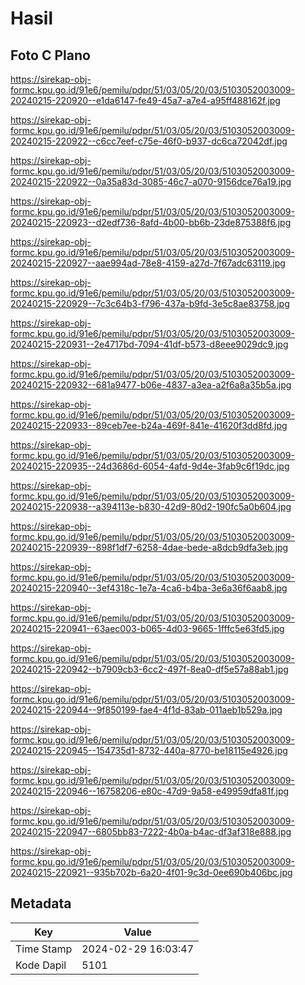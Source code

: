 # Hasil

## Foto C Plano

https://sirekap-obj-formc.kpu.go.id/91e6/pemilu/pdpr/51/03/05/20/03/5103052003009-20240215-220920--e1da6147-fe49-45a7-a7e4-a95ff488162f.jpg

https://sirekap-obj-formc.kpu.go.id/91e6/pemilu/pdpr/51/03/05/20/03/5103052003009-20240215-220922--c6cc7eef-c75e-46f0-b937-dc6ca72042df.jpg

https://sirekap-obj-formc.kpu.go.id/91e6/pemilu/pdpr/51/03/05/20/03/5103052003009-20240215-220922--0a35a83d-3085-46c7-a070-9156dce76a19.jpg

https://sirekap-obj-formc.kpu.go.id/91e6/pemilu/pdpr/51/03/05/20/03/5103052003009-20240215-220923--d2edf736-8afd-4b00-bb6b-23de875388f6.jpg

https://sirekap-obj-formc.kpu.go.id/91e6/pemilu/pdpr/51/03/05/20/03/5103052003009-20240215-220927--aae994ad-78e8-4159-a27d-7f67adc63119.jpg

https://sirekap-obj-formc.kpu.go.id/91e6/pemilu/pdpr/51/03/05/20/03/5103052003009-20240215-220929--7c3c64b3-f796-437a-b9fd-3e5c8ae83758.jpg

https://sirekap-obj-formc.kpu.go.id/91e6/pemilu/pdpr/51/03/05/20/03/5103052003009-20240215-220931--2e4717bd-7094-41df-b573-d8eee9029dc9.jpg

https://sirekap-obj-formc.kpu.go.id/91e6/pemilu/pdpr/51/03/05/20/03/5103052003009-20240215-220932--681a9477-b06e-4837-a3ea-a2f6a8a35b5a.jpg

https://sirekap-obj-formc.kpu.go.id/91e6/pemilu/pdpr/51/03/05/20/03/5103052003009-20240215-220933--89ceb7ee-b24a-469f-841e-41620f3dd8fd.jpg

https://sirekap-obj-formc.kpu.go.id/91e6/pemilu/pdpr/51/03/05/20/03/5103052003009-20240215-220935--24d3686d-6054-4afd-9d4e-3fab9c6f19dc.jpg

https://sirekap-obj-formc.kpu.go.id/91e6/pemilu/pdpr/51/03/05/20/03/5103052003009-20240215-220938--a394113e-b830-42d9-80d2-190fc5a0b604.jpg

https://sirekap-obj-formc.kpu.go.id/91e6/pemilu/pdpr/51/03/05/20/03/5103052003009-20240215-220939--898f1df7-6258-4dae-bede-a8dcb9dfa3eb.jpg

https://sirekap-obj-formc.kpu.go.id/91e6/pemilu/pdpr/51/03/05/20/03/5103052003009-20240215-220940--3ef4318c-1e7a-4ca6-b4ba-3e6a36f6aab8.jpg

https://sirekap-obj-formc.kpu.go.id/91e6/pemilu/pdpr/51/03/05/20/03/5103052003009-20240215-220941--63aec003-b065-4d03-9665-1fffc5e63fd5.jpg

https://sirekap-obj-formc.kpu.go.id/91e6/pemilu/pdpr/51/03/05/20/03/5103052003009-20240215-220942--b7909cb3-6cc2-497f-8ea0-df5e57a88ab1.jpg

https://sirekap-obj-formc.kpu.go.id/91e6/pemilu/pdpr/51/03/05/20/03/5103052003009-20240215-220944--9f850199-fae4-4f1d-83ab-011aeb1b529a.jpg

https://sirekap-obj-formc.kpu.go.id/91e6/pemilu/pdpr/51/03/05/20/03/5103052003009-20240215-220945--154735d1-8732-440a-8770-be18115e4926.jpg

https://sirekap-obj-formc.kpu.go.id/91e6/pemilu/pdpr/51/03/05/20/03/5103052003009-20240215-220946--16758206-e80c-47d9-9a58-e49959dfa81f.jpg

https://sirekap-obj-formc.kpu.go.id/91e6/pemilu/pdpr/51/03/05/20/03/5103052003009-20240215-220947--6805bb83-7222-4b0a-b4ac-df3af318e888.jpg

https://sirekap-obj-formc.kpu.go.id/91e6/pemilu/pdpr/51/03/05/20/03/5103052003009-20240215-220921--935b702b-6a20-4f01-9c3d-0ee690b406bc.jpg


## Metadata

| Key        | Value               |
| ---------- | ------------------- |
| Time Stamp | 2024-02-29 16:03:47 |
| Kode Dapil | 5101                |



